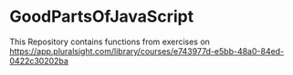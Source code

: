 # GoodPartsOfJavaScript
This Repository contains functions from exercises on https://app.pluralsight.com/library/courses/e743977d-e5bb-48a0-84ed-0422c30202ba 
